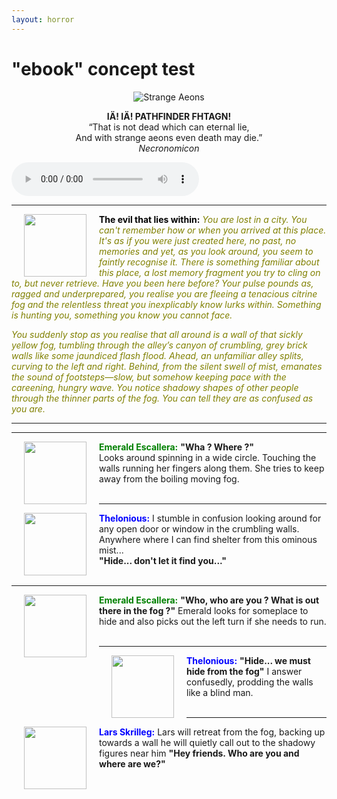 ```yaml
---
layout: horror
---
```



# "ebook" concept test

<p align="center">
  <img src="https://i.imgur.com/MFcQvxo.png?1" alt="Strange Aeons">
</p>

<p align="center">
  <b>IÄ! IÄ! PATHFINDER FHTAGN!</b><br>
  “That is not dead which can eternal lie, <br>
  And with strange aeons even death may die.”<br>
  <i>Necronomicon</i>
</p>

<audio src="https://api.soundcloud.com/tracks/225459918/download?client_id=LBCcHmRB8XSStWL6wKH2HPACspQlXg2P" controls>
</audio>

___
<img src="https://gamersplane.com/characters/avatars/13311.jpg?1578996975" align="left" hspace="20" width="100" height="100" /> 
<font color="black"><b>The evil that lies within:</b></font><font color="olive"><i>
You are lost in a city. You can't remember how or when you arrived at this place. It's as if you were just created here, no past, no memories and yet, as you look around, you seem to faintly recognise it. There is something familiar about this place, a lost memory fragment you try to cling on to, but never retrieve. Have you been here before? Your pulse pounds as, ragged and underprepared, you realise you are fleeing a tenacious citrine fog and the relentless threat you inexplicably know lurks within. Something is hunting you, something you know you cannot face.

You suddenly stop as you realise that all around is a wall of that sickly yellow fog, tumbling through the alley’s canyon of crumbling, grey brick walls like some jaundiced flash flood. Ahead, an unfamiliar alley splits, curving to the left and right. Behind, from the silent swell of mist, emanates the sound of footsteps—slow, but somehow keeping pace with the careening, hungry wave. You notice shadowy shapes of other people through the thinner parts of the fog. You can tell they are as confused as you are.
</i></font>
___

___
<img src="https://gamersplane.com/characters/avatars/13255.jpg?1579076408" align="left" hspace="20" width="100" height="100" /> 
<font color="green"><b>Emerald Escallera:</b></font>
  <b>"Wha ? Where ?"</b> <br>
  Looks around spinning in a wide circle. Touching the walls running her fingers along them.
She tries to keep away from the boiling moving fog.
<br><br>

___
<img src="https://gamersplane.com/characters/avatars/13254.jpg?1579078623" align="left" hspace="20" width="100" height="100" /> 
<font color="blue"><b>Thelonious:</b></font>
I stumble in confusion looking around for any open door or window in the crumbling walls. Anywhere where I can find shelter from this ominous mist...
<br>
<b>"Hide... don't let it find you..."</b>
<br><br>

___
<img src="https://gamersplane.com/characters/avatars/13255.jpg?1579076408" align="left" hspace="20" width="100" height="100" /> 
<font color="green"><b>Emerald Escallera:</b></font>
  <b>"Who, who are you ? What is out there in the fog ?"</b> Emerald looks for someplace to hide and also picks out the left turn if she needs to run.
<br><br>

___
<img src="https://gamersplane.com/characters/avatars/13254.jpg?1579078623" align="left" hspace="20" width="100" height="100" /> 
<font color="blue"><b>Thelonious:</b></font>
<b>"Hide... we must hide from the fog"</b> I answer confusedly, prodding the walls like a blind man.
<br><br>

___
<img src="https://gamersplane.com/characters/avatars/13291.jpg?1579078623" align="left" hspace="20" width="100" height="100" /> 
<font color="blue"><b>Lars Skrilleg:</b></font>
Lars will retreat from the fog, backing up towards a wall he will quietly call out to the shadowy figures near him <b>"Hey friends. Who are you and where are we?"</B>
<br><br>
